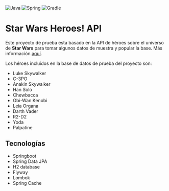 ![Java](https://img.shields.io/badge/JAVA-11-blue)
![Spring](https://img.shields.io/badge/SPRING--BOOT-2.6.3-blue)
![Gradle](https://img.shields.io/badge/MAVEN-3-blue)

# Star Wars Heroes! API

Este proyecto de prueba esta basado en la API de héroes sobre el universo de **Star Wars** para tomar algunos datos de muestra y popular la base. Más información [aquí](https://swapi.dev/).

Los héroes incluídos en la base de datos de prueba del proyecto son:

- Luke Skywalker
- C-3PO
- Anakin Skywalker
- Han Solo
- Chewbacca
- Obi-Wan Kenobi
- Leia Organa
- Darth Vader
- R2-D2
- Yoda
- Palpatine

## Tecnologías

- Springboot
- Spring Data JPA
- H2 database
- Flyway
- Lombok
- Spring Cache
